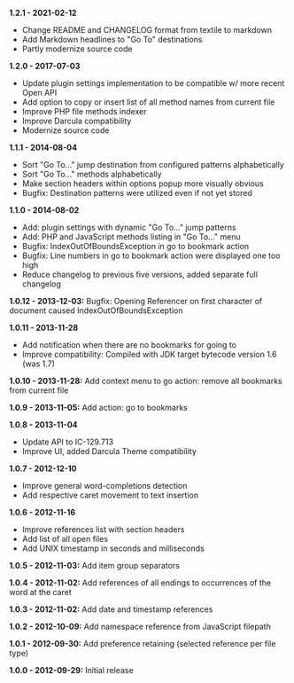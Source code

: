 **1.2.1 - 2021-02-12**
* Change README and CHANGELOG format from textile to markdown
* Add Markdown headlines to "Go To" destinations
* Partly modernize source code

**1.2.0 - 2017-07-03**
* Update plugin settings implementation to be compatible w/ more recent Open API
* Add option to copy or insert list of all method names from current file
* Improve PHP file methods indexer
* Improve Darcula compatibility
* Modernize source code

**1.1.1 - 2014-08-04**
* Sort "Go To..." jump destination from configured patterns alphabetically
* Sort "Go To..." methods alphabetically
* Make section headers within options popup more visually obvious
* Bugfix: Destination patterns were utilized even if not yet stored

**1.1.0 - 2014-08-02**
* Add: plugin settings with dynamic "Go To..." jump patterns
* Add: PHP and JavaScript methods listing in "Go To..." menu
* Bugfix: IndexOutOfBoundsException in go to bookmark action
* Bugfix: Line numbers in go to bookmark action were displayed one too high
* Reduce changelog to previous five versions, added separate full changelog

**1.0.12 - 2013-12-03:** Bugfix: Opening Referencer on first character of document caused IndexOutOfBoundsException

**1.0.11 - 2013-11-28**
* Add notification when there are no bookmarks for going to
* Improve compatibility: Compiled with JDK target bytecode version 1.6 (was 1.7)

**1.0.10 - 2013-11-28:** Add context menu to go action: remove all bookmarks from current file

**1.0.9 - 2013-11-05:** Add action: go to bookmarks

**1.0.8 - 2013-11-04**
* Update API to IC-129.713
* Improve UI, added Darcula Theme compatibility

**1.0.7 - 2012-12-10**
* Improve general word-completions detection
* Add respective caret movement to text insertion

**1.0.6 - 2012-11-16**
* Improve references list with section headers
* Add list of all open files
* Add UNIX timestamp in seconds and milliseconds

**1.0.5 - 2012-11-03:** Add item group separators

**1.0.4 - 2012-11-02:** Add references of all endings to occurrences of the word at the caret

**1.0.3 - 2012-11-02:** Add date and timestamp references

**1.0.2 - 2012-10-09:** Add namespace reference from JavaScript filepath

**1.0.1 - 2012-09-30:** Add preference retaining (selected reference per file type)

**1.0.0 - 2012-09-29:** Initial release
